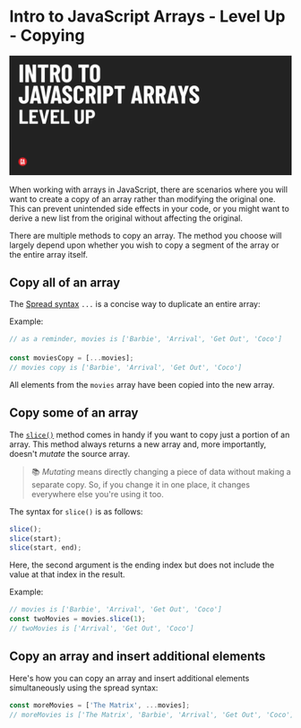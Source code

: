 # Intro to JavaScript Arrays - Level Up - Copying

![Hero image](./assets/hero.png)

When working with arrays in JavaScript, there are scenarios where you will want to create a copy of an array rather than modifying the original one. This can prevent unintended side effects in your code, or you might want to derive a new list from the original without affecting the original.

There are multiple methods to copy an array. The method you choose will largely depend upon whether you wish to copy a segment of the array or the entire array itself.

## Copy all of an array

The [Spread syntax](https://developer.mozilla.org/en-US/docs/Web/JavaScript/Reference/Operators/Spread_syntax) `...` is a concise way to duplicate an entire array:

Example:

```js
// as a reminder, movies is ['Barbie', 'Arrival', 'Get Out', 'Coco']

const moviesCopy = [...movies];
// movies copy is ['Barbie', 'Arrival', 'Get Out', 'Coco']
```
All elements from the `movies` array have been copied into the new array.

## Copy some of an array

The [`slice()`](https://developer.mozilla.org/en-US/docs/Web/JavaScript/Reference/Global_Objects/Array/slice) method comes in handy if you want to copy just a portion of an array. This method always returns a new array and, more importantly, doesn't *mutate* the source array.

> 📚 *Mutating* means directly changing a piece of data without making a separate copy. So, if you change it in one place, it changes everywhere else you're using it too.

The syntax for `slice()` is as follows:

```js
slice();
slice(start);
slice(start, end);
```

Here, the second argument is the ending index but does not include the value at that index in the result.

Example:

```js
// movies is ['Barbie', 'Arrival', 'Get Out', 'Coco']
const twoMovies = movies.slice(1);
// twoMovies is ['Arrival', 'Get Out', 'Coco']
```

## Copy an array and insert additional elements

Here's how you can copy an array and insert additional elements simultaneously using the spread syntax:

```js
const moreMovies = ['The Matrix', ...movies];
// moreMovies is ['The Matrix', 'Barbie', 'Arrival', 'Get Out', 'Coco']
```
